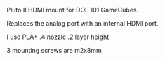 
Pluto II HDMI mount for DOL 101 GameCubes.

Replaces the analog port with an internal HDMI port. 

I use PLA+
.4 nozzle
.2 layer height

3 mounting screws are m2x8mm

